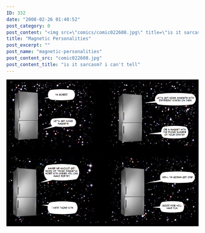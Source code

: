 ```yaml
---
ID: 332
date: "2008-02-26 01:40:52"
post_category: 0
post_content: "<img src=\"comics/comic022608.jpg\" title=\"is it sarcasm? i can't tell\"/>"
title: "Magnetic Personalities"
post_excerpt: ""
post_name: "magnetic-personalities"
post_content_src: "comic022608.jpg"
post_content_title: "is it sarcasm? i can't tell"
---
```



[![is it sarcasm? i can't tell](/comics-hi-res/comic022608.jpg)](/comics-hi-res/comic022608.jpg)
